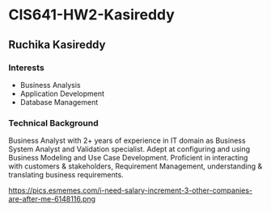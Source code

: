 # CIS641-HW2-Kasireddy
## Ruchika Kasireddy

### Interests
- Business Analysis
- Application Development
- Database Management

### Technical Background
Business Analyst with 2+ years of experience in IT domain as Business System Analyst and Validation specialist. Adept at configuring and using Business Modeling and Use Case Development. Proficient in interacting with customers & stakeholders, Requirement Management, understanding & translating business requirements.

https://pics.esmemes.com/i-need-salary-increment-3-other-companies-are-after-me-6148116.png


